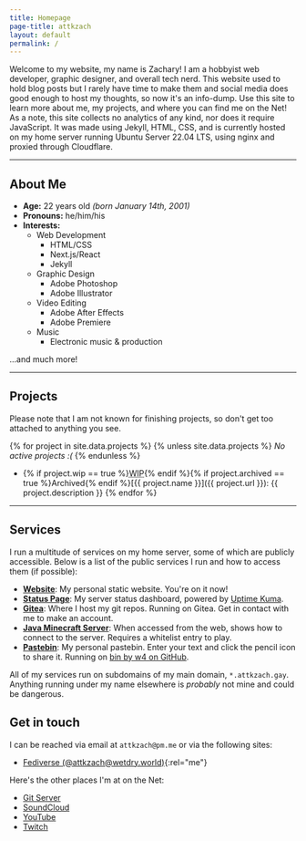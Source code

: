 ```yaml
---
title: Homepage
page-title: attkzach
layout: default
permalink: /
---
```

Welcome to my website, my name is Zachary! I am a hobbyist web developer, graphic designer, and overall tech nerd. This website used to hold blog posts but I rarely have time to make them and social media does good enough to host my thoughts, so now it's an info-dump. Use this site to learn more about me, my projects, and where you can find me on the Net! As a note, this site collects no analytics of any kind, nor does it require JavaScript. It was made using Jekyll, HTML, CSS, and is currently hosted on my home server running Ubuntu Server 22.04 LTS, using nginx and proxied through Cloudflare.

***

## About Me
- **Age:** 22 years old _(born January 14th, 2001)_
- **Pronouns:** he/him/his
- **Interests:**
    - Web Development
        - HTML/CSS
        - Next.js/React
        - Jekyll
    - Graphic Design
        - Adobe Photoshop
        - Adobe Illustrator
    - Video Editing
        - Adobe After Effects
        - Adobe Premiere
    - Music
        - Electronic music & production

...and much more!

***

## Projects
Please note that I am not known for finishing projects, so don't get too attached to anything you see.

{% for project in site.data.projects %}
{% unless site.data.projects %}
_No active projects :(_
{% endunless %}
- {% if project.wip == true %}<span class="project-tag wip"><abbr title="Work In Progress">WIP</abbr></span>{% endif %}{% if project.archived == true %}<span class="project-tag archived" title="This project is no longer maintained">Archived</span>{% endif %}[{{ project.name }}]({{ project.url }}): {{ project.description }}
{% endfor %}

***

## Services
I run a multitude of services on my home server, some of which are publicly accessible. Below is a list of the public services I run and how to access them (if possible):

- **[Website](https://attkzach.gay/)**: My personal static website. You're on it now!
- **[Status Page](https://status.attkzach.gay/)**: My server status dashboard, powered by [Uptime Kuma](https://uptime.kuma.pet/).
- **[Gitea](https://git.attkzach.gay/)**: Where I host my git repos. Running on Gitea. Get in contact with me to make an account.
- **[Java Minecraft Server](https://mc.attkzach.gay/)**: When accessed from the web, shows how to connect to the server. Requires a whitelist entry to play.
- **[Pastebin](https://bin.attkzach.gay/)**: My personal pastebin. Enter your text and click the pencil icon to share it. Running on [bin by w4 on GitHub](https://github.com/w4/bin).

All of my services run on subdomains of my main domain, `*.attkzach.gay`. Anything running under my name elsewhere is _probably_ not mine and could be dangerous.

## Get in touch
I can be reached via email at `attkzach@pm.me` or via the following sites:

- [Fediverse (@attkzach@wetdry.world)](https://wetdry.world/@attkzach){:rel="me"}

Here's the other places I'm at on the Net:

- [Git Server](https://git.attkzach.gay)
- [SoundCloud](https://soundcloud.com/DESCENTRATE)
- [YouTube](https://youtube.com/@attkzach)
- [Twitch](https://twitch.tv/attkzach_ttv)
